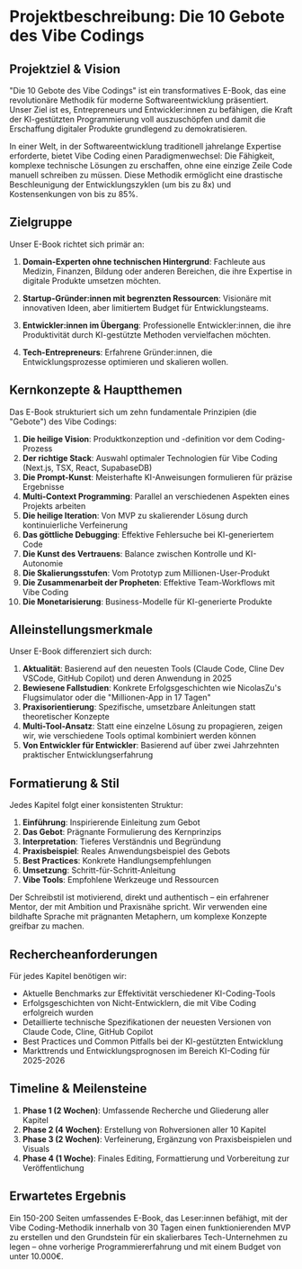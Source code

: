 # Projektbeschreibung: Die 10 Gebote des Vibe Codings

## Projektziel & Vision

"Die 10 Gebote des Vibe Codings" ist ein transformatives E-Book, das eine revolutionäre Methodik für moderne Softwareentwicklung präsentiert. Unser Ziel ist es, Entrepreneurs und Entwickler:innen zu befähigen, die Kraft der KI-gestützten Programmierung voll auszuschöpfen und damit die Erschaffung digitaler Produkte grundlegend zu demokratisieren.

In einer Welt, in der Softwareentwicklung traditionell jahrelange Expertise erforderte, bietet Vibe Coding einen Paradigmenwechsel: Die Fähigkeit, komplexe technische Lösungen zu erschaffen, ohne eine einzige Zeile Code manuell schreiben zu müssen. Diese Methodik ermöglicht eine drastische Beschleunigung der Entwicklungszyklen (um bis zu 8x) und Kostensenkungen von bis zu 85%.

## Zielgruppe

Unser E-Book richtet sich primär an:

1. **Domain-Experten ohne technischen Hintergrund**: Fachleute aus Medizin, Finanzen, Bildung oder anderen Bereichen, die ihre Expertise in digitale Produkte umsetzen möchten.

2. **Startup-Gründer:innen mit begrenzten Ressourcen**: Visionäre mit innovativen Ideen, aber limitiertem Budget für Entwicklungsteams.

3. **Entwickler:innen im Übergang**: Professionelle Entwickler:innen, die ihre Produktivität durch KI-gestützte Methoden vervielfachen möchten.

4. **Tech-Entrepreneurs**: Erfahrene Gründer:innen, die Entwicklungsprozesse optimieren und skalieren wollen.

## Kernkonzepte & Hauptthemen

Das E-Book strukturiert sich um zehn fundamentale Prinzipien (die "Gebote") des Vibe Codings:

1. **Die heilige Vision**: Produktkonzeption und -definition vor dem Coding-Prozess
2. **Der richtige Stack**: Auswahl optimaler Technologien für Vibe Coding (Next.js, TSX, React, SupabaseDB)
3. **Die Prompt-Kunst**: Meisterhafte KI-Anweisungen formulieren für präzise Ergebnisse
4. **Multi-Context Programming**: Parallel an verschiedenen Aspekten eines Projekts arbeiten
5. **Die heilige Iteration**: Von MVP zu skalierender Lösung durch kontinuierliche Verfeinerung
6. **Das göttliche Debugging**: Effektive Fehlersuche bei KI-generiertem Code
7. **Die Kunst des Vertrauens**: Balance zwischen Kontrolle und KI-Autonomie
8. **Die Skalierungsstufen**: Vom Prototyp zum Millionen-User-Produkt
9. **Die Zusammenarbeit der Propheten**: Effektive Team-Workflows mit Vibe Coding
10. **Die Monetarisierung**: Business-Modelle für KI-generierte Produkte

## Alleinstellungsmerkmale

Unser E-Book differenziert sich durch:

1. **Aktualität**: Basierend auf den neuesten Tools (Claude Code, Cline Dev VSCode, GitHub Copilot) und deren Anwendung in 2025
2. **Bewiesene Fallstudien**: Konkrete Erfolgsgeschichten wie NicolasZu's Flugsimulator oder die "Millionen-App in 17 Tagen"
3. **Praxisorientierung**: Spezifische, umsetzbare Anleitungen statt theoretischer Konzepte
4. **Multi-Tool-Ansatz**: Statt eine einzelne Lösung zu propagieren, zeigen wir, wie verschiedene Tools optimal kombiniert werden können
5. **Von Entwickler für Entwickler**: Basierend auf über zwei Jahrzehnten praktischer Entwicklungserfahrung

## Formatierung & Stil

Jedes Kapitel folgt einer konsistenten Struktur:

1. **Einführung**: Inspirierende Einleitung zum Gebot
2. **Das Gebot**: Prägnante Formulierung des Kernprinzips
3. **Interpretation**: Tieferes Verständnis und Begründung
4. **Praxisbeispiel**: Reales Anwendungsbeispiel des Gebots
5. **Best Practices**: Konkrete Handlungsempfehlungen
6. **Umsetzung**: Schritt-für-Schritt-Anleitung
7. **Vibe Tools**: Empfohlene Werkzeuge und Ressourcen

Der Schreibstil ist motivierend, direkt und authentisch – ein erfahrener Mentor, der mit Ambition und Praxisnähe spricht. Wir verwenden eine bildhafte Sprache mit prägnanten Metaphern, um komplexe Konzepte greifbar zu machen.

## Rechercheanforderungen

Für jedes Kapitel benötigen wir:
- Aktuelle Benchmarks zur Effektivität verschiedener KI-Coding-Tools
- Erfolgsgeschichten von Nicht-Entwicklern, die mit Vibe Coding erfolgreich wurden
- Detaillierte technische Spezifikationen der neuesten Versionen von Claude Code, Cline, GitHub Copilot
- Best Practices und Common Pitfalls bei der KI-gestützten Entwicklung
- Markttrends und Entwicklungsprognosen im Bereich KI-Coding für 2025-2026

## Timeline & Meilensteine

1. **Phase 1 (2 Wochen)**: Umfassende Recherche und Gliederung aller Kapitel
2. **Phase 2 (4 Wochen)**: Erstellung von Rohversionen aller 10 Kapitel
3. **Phase 3 (2 Wochen)**: Verfeinerung, Ergänzung von Praxisbeispielen und Visuals
4. **Phase 4 (1 Woche)**: Finales Editing, Formattierung und Vorbereitung zur Veröffentlichung

## Erwartetes Ergebnis

Ein 150-200 Seiten umfassendes E-Book, das Leser:innen befähigt, mit der Vibe Coding-Methodik innerhalb von 30 Tagen einen funktionierenden MVP zu erstellen und den Grundstein für ein skalierbares Tech-Unternehmen zu legen – ohne vorherige Programmiererfahrung und mit einem Budget von unter 10.000€.